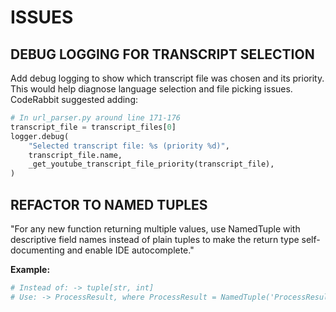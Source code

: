 # ISSUES

## DEBUG LOGGING FOR TRANSCRIPT SELECTION

Add debug logging to show which transcript file was chosen and its priority. This would help diagnose language selection and file picking issues. CodeRabbit suggested adding:

```python
# In url_parser.py around line 171-176
transcript_file = transcript_files[0]
logger.debug(
    "Selected transcript file: %s (priority %d)",
    transcript_file.name,
    _get_youtube_transcript_file_priority(transcript_file),
)
```


## REFACTOR TO NAMED TUPLES
"For any new function returning multiple values, use NamedTuple with descriptive field names instead of plain tuples to make the return type self-documenting and enable IDE autocomplete."

**Example:**
```python
# Instead of: -> tuple[str, int]
# Use: -> ProcessResult, where ProcessResult = NamedTuple('ProcessResult', [('content', str), ('count', int)])
```